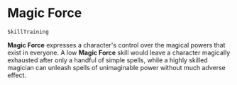 # Magic Force

`SkillTraining`

**Magic Force** expresses a character's control over the magical powers that exist in everyone. A low **Magic Force** skill would leave a character magically exhausted after only a handful of simple spells, while a highly skilled magician can unleash spells of unimaginable power without much adverse effect.